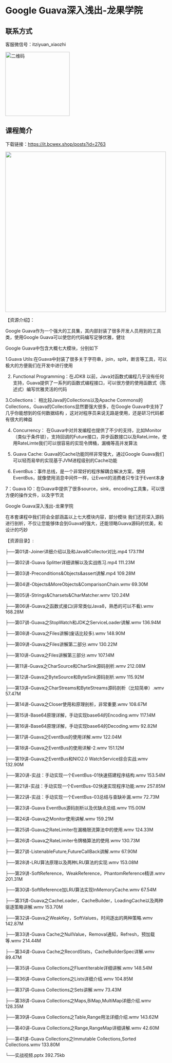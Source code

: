 # Google Guava深入浅出-龙果学院

## 联系方式

客服微信号：itziyuan_xiaozhi

<img src="https://ziyuanyun.oss-cn-guangzhou.aliyuncs.com/common/20240614073449/666b82192834a.jpg" width="200" height="200" alt="二维码">

## 课程简介

下载链接：https://it.bcwex.shop/posts?id=2763

<img src="https://ziyuanyun.oss-cn-guangzhou.aliyuncs.com/yun/20240515184304/664491b80d417.jpg" width="500" alt="">

  【资源介绍】：

 Google Guava作为一个强大的工具集，其内部封装了很多开发人员用到的工具类，使用Google Guava可以使您的代码编写足够优雅，健壮

 Google Guava中包含大概七大模块，分别如下

 1.Guava Utils:在Guava中封装了很多关于字符串，join，split，断言等工具，可以极大的方便我们在开发中进行使用

 2. Functional Programming：在JDK8 以前，Java对函数式编程几乎没有任何支持，Guava提供了一系列的函数式编程接口，可以很方便的使用函数式（陈述式）编写优雅灵活的代码

 3.Collections： 相比较Java的Collections以及Apache Commons的Collections，Guava的Collections显然要强大很多，在Google Guava中支持了几乎你能想到的任何数据结构 ，这对对程序员来说无路是使用，还是研习代码都有很大的裨益

 4. Concurrency： 在Guava中对并发编程也提供了不少的支持，比如Monitor（类似于条件锁），支持回调的Future接口，异步函数接口以及RateLimte，使用RateLimte我们可以很容易的实现令牌桶，漏桶等高并发算法

 5. Guava Cache: Guava的Cache功能同样非常强大，通过Google Guava我们可以轻而易举的实现基于JVM进程级别的Cache功能

 6. EventBus：事件总线，是一个非常好的程序解耦合解决方案，使用EventBus，就像使用消息中间件一样，让Event的消费者只专注于Event本身

 7：Guava IO：在Guava中提供了很多source，sink，encoding工具集，可以很方便的操作文件，以及字节流

 Google Guava深入浅出-龙果学院



 在本套课程中我们将会全部涵盖以上七大模块内容，部分模块 我们还将深入源码进行剖析，不仅让您能够体会到Guava的强大，还能领略Guava源码的优美，和设计的巧妙

 【资源目录】:

 ├──第01讲-Joiner详细介绍以及和Java8Collector对比.mp4 173.11M

 ├──第02讲-Guava Splitter详细讲解以及实战练习.mp4 111.23M

 ├──第03讲-Preconditions&amp;Objects&amp;assert讲解.mp4 109.28M

 ├──第04讲-Objects&amp;MoreObjects&amp;ComparisonChain.wmv 69.30M

 ├──第05讲-Strings&amp;Charsets&amp;CharMatcher.wmv 120.24M

 ├──第06讲-Guava之函数式接口(非常类似Java8，熟悉的可以不看).wmv 168.28M

 ├──第07讲-Guava之StopWatch和JDK之ServiceLoader讲解.wmv 136.94M

 ├──第08讲-Guava之Files讲解(废话比较多).wmv 148.90M

 ├──第09讲-Guava之Files讲解第二部分.wmv 130.22M

 ├──第10讲-Guava之Files讲解第三部分.wmv 107.14M

 ├──第11讲-Guava之CharSource和CharSink源码剖析.wmv 212.08M

 ├──第12讲-Guava之ByteSource和ByteSink源码剖析.wmv 115.92M

 ├──第13讲-Guava之CharStreams和ByteStreams源码剖析（比较简单）.wmv 57.47M

 ├──第14讲-Guava之Closer使用和原理剖析，非常重要.wmv 108.67M

 ├──第15讲-Base64原理详解，手动实现base64的Encoding.wmv 117.14M

 ├──第16讲-Base64原理详解，手动实现base64的Decoding.wmv 92.82M

 ├──第17讲-Guava之EventBus的使用详解.wmv 122.04M

 ├──第18讲-Guava之EventBus的使用详解-2.wmv 151.12M

 ├──第19讲-Guava之EventBus和NIO2.0 WatchService综合实战.wmv 132.90M

 ├──第20讲-实战：手动实现一个EventBus-01快速搭建程序结构.wmv 153.54M

 ├──第21讲-实战：手动实现一个EventBus-02快速实现程序功能.wmv 257.85M

 ├──第22讲-实战：手动实现一个EventBus-03总结与查缺补漏.wmv 72.73M

 ├──第23讲-Guava EventBus源码剖析以及优缺点总结.wmv 115.00M

 ├──第24讲-Guava之Monitor使用讲解.wmv 159.21M

 ├──第25讲-Guava之RateLimiter在漏桶限流算法中的使用.wmv 124.33M

 ├──第26讲-Guava之RateLimiter令牌桶算法的使用.wmv 130.73M

 ├──第27讲-ListenableFuture,FutureCallBack讲解.wmv 67.90M

 ├──第28讲-LRU算法原理以及两种LRU算法的实现.wmv 153.08M

 ├──第29讲-SoftReference，WeakReference，PhantomReference精讲.wmv 201.31M

 ├──第30讲-SoftReference加LRU算法实现InMemoryCache.wmv 67.54M

 ├──第31讲-Guava之CacheLoader，CacheBuilder，LoadingCache以及两种驱逐策略讲解.wmv 153.70M

 ├──第32讲-Guava之WeakKey，SoftValues，时间逐出的两种策略.wmv 142.87M

 ├──第33讲-Guava Cache之NullValue，Removal通知，Refresh，预加载等.wmv 214.44M

 ├──第34讲-Guava Cache之RecordStats，CacheBuilderSpec详解.wmv 89.47M

 ├──第35讲-Guava Collections之FluentIterable详细讲解.wmv 148.54M

 ├──第36讲-Guava Collections之Lists详细介绍.wmv 104.85M

 ├──第37讲-Guava Collections之Sets讲解.wmv 73.43M

 ├──第38讲-Guava Collections之Maps,BiMap,MultiMap详细介绍.wmv 128.35M

 ├──第39讲-Guava Collections之Table,Range用法详细介绍.wmv 143.62M

 ├──第40讲-Guava Collections之Range,RangeMap详细讲解.wmv 42.60M

 ├──第41讲-Guava Collections之Immutable Collections,Sorted Collections.wmv 133.80M

 └──实战视频.pptx 392.75kb

  